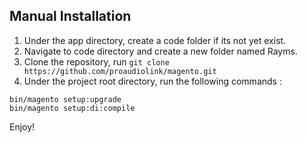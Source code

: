 ## Manual Installation
1. Under the app directory, create a code folder if its not yet exist.
2. Navigate to code directory and create a new folder named Rayms.
3. Clone the repository, run ```git clone https://github.com/proaudiolink/magento.git```
4. Under the project root directory, run the following commands : 
```
bin/magento setup:upgrade
bin/magento setup:di:compile
```

Enjoy!

